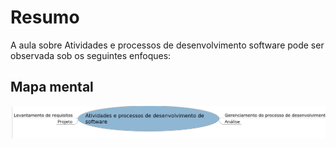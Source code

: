 # Resumo

A aula sobre Atividades e processos de desenvolvimento software pode ser observada sob os seguintes enfoques:

## Mapa mental

![Mapa mental da aula](../../../../../images/engenharia_de_software/ES4_1.png)